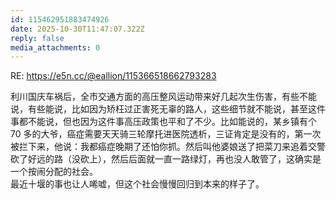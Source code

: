 ```yaml
---
id: 115462951883474926
date: 2025-10-30T11:47:07.322Z
reply: false
media_attachments: 0
---
```


<p class="quote-inline">RE: <a href="https://e5n.cc/@eallion/115366518662793283" target="_blank" rel="nofollow noopener" translate="no"><span class="invisible">https://</span><span class="ellipsis">e5n.cc/@eallion/11536651866279</span><span class="invisible">3283</span></a></p><p>利川国庆车祸后，全市交通方面的高压整风运动带来好几起次生伤害，有些不能说，有些能说，比如因为矫枉过正害死无辜的路人，这些细节就不能说，甚至这件事都不能说，但也因为这件事高压政策也平和了不少。比如能说的，某乡镇有个 70 多的大爷，癌症需要天天骑三轮摩托进医院透析，三证肯定是没有的，第一次被拦下来，他说：我都癌症晚期了还怕你抓。然后叫他婆娘送了把菜刀来追着交警砍了好远的路（没砍上），然后后面就一直一路绿灯，再也没人敢管了，这确实是一个按闹分配的社会。<br>最近十堰的事也让人唏嘘，但这个社会慢慢回归到本来的样子了。</p>

